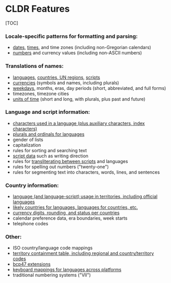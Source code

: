 # CLDR Features

[TOC]

### Locale-specific patterns for formatting and parsing:

*   [dates](http://www.unicode.org/cldr/charts/by_type/calendars.gregorian.html#57dac0d1b36c1261),
    [times](http://www.unicode.org/cldr/charts/by_type/calendars.gregorian.html#235af2cdaa201be0),
    and time zones (including non-Gregorian calendars)
*   [numbers](http://www.unicode.org/cldr/charts/by_type/patterns.numbers.html)
    and currency values (including non-ASCII numbers)

### Translations of names:

*   [languages](http://www.unicode.org/cldr/charts/by_type/code_lists.languages.html),
    [countries, UN
    regions](http://www.unicode.org/cldr/charts/by_type/code_lists.territories.html),
    [scripts](http://www.unicode.org/cldr/charts/by_type/code_lists.scripts.html)
*   [currencies](http://www.unicode.org/cldr/charts/by_type/code_lists.currencies.html)
    (symbols and names, including plurals)
*   [weekdays](http://www.unicode.org/cldr/charts/by_type/calendars.gregorian.html#deda3eb5d222a0d),
    months, eras, day periods (short, abbreviated, and full forms)
*   timezones, timezone cities
*   [units of
    time](http://www.unicode.org/cldr/charts/by_type/patterns.units.html) (short
    and long, with plurals, plus past and future)

### Language and script information:

*   [characters used in a language (plus auxiliary characters, index
    characters)](http://www.unicode.org/cldr/charts/by_type/misc.exemplarCharacters.html)
*   [plurals and ordinals for
    languages](http://unicode.org/cldr/charts/supplemental/language_plural_rules.html)
*   gender of lists
*   capitalization
*   rules for sorting and searching text
*   [script
    data](http://unicode.org/cldr/trac/browser/trunk/common/properties/scriptMetadata.txt)
    such as writing direction
*   rules for [transliterating between
    scripts](http://unicode.org/cldr/charts/transforms) and languages
*   rules for spelling out numbers ("twenty-one")
*   rules for segmenting text into characters, words, lines, and sentences

### Country information:

*   [language (and language-script) usage in territories, including official
    languages](http://unicode.org/cldr/charts/supplemental/territory_language_information.html)
*   [likely countries for languages, languages for countries,
    etc.](http://unicode.org/cldr/charts/supplemental/likely_subtags.html)
*   [currency digits, rounding, and status per
    countries](http://unicode.org/cldr/charts/supplemental/detailed_territory_currency_information.html)
*   calendar preference data, era boundaries, week starts
*   telephone codes

### Other:

*   ISO country/language code mappings
*   [territory containment table, including regional and country/territory
    codes](http://unicode.org/cldr/charts/supplemental/territory_containment_un_m_49.html)
*   [bcp47 extensions](http://unicode.org/cldr/trac/browser/trunk/common/bcp47)
*   [keyboard mappings for languages across
    platforms](http://unicode.org/cldr/charts/keyboards/layouts)
*   traditional numbering systems ("VII")
